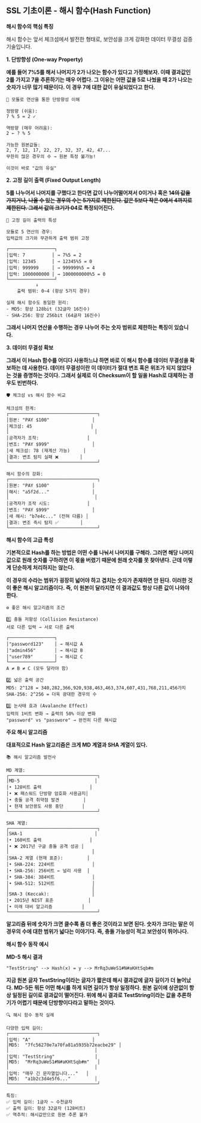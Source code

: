 ## SSL 기초이론 - 해시 함수(Hash Function)

**해시 함수의 핵심 특징**

해시 함수는 앞서 체크섬에서 발전한 형태로, 보안성을 크게 강화한 데이터 무결성 검증 기술입니다.

**1. 단방향성 (One-way Property)**

**예를 들어 7%5를 해서 나머지가 2가 나오는 함수가 있다고 가정해보자. 이때 결과값인 2를 가지고 7을 추론하기는 매우 어렵다. 그 이유는 어떤 값을 5로 나눴을 때 2가 나오는 숫자가 너무 많기 때문이다. 이 경우 7에 대한 값이 유실되었다고 한다.**

```
🔢 모듈로 연산을 통한 단방향성 이해

정방향 (쉬움):
7 % 5 = 2 ✓

역방향 (매우 어려움):
2 ← ? % 5

가능한 원본값들:
2, 7, 12, 17, 22, 27, 32, 37, 42, 47...
무한히 많은 경우의 수 → 원본 특정 불가능!

이것이 바로 "값의 유실"
```

**2. 고정 길이 출력 (Fixed Output Length)**

**5를 나누어서 나머지를 구했다고 한다면 값이 나누어떨어져서 0이거나 혹은 1~~4의 값을 가지거나, 나올 수 있는 경우의 수는 5가지로 제한된다. 값은 5보다 작은 0에서 4까지로 제한된다. 그래서 값의 크기가 0~~4로 특정되어진다.**

```
📏 고정 길이 출력의 특성

모듈로 5 연산의 경우:
입력값의 크기와 무관하게 출력 범위 고정

┌─────────────────┐
│입력: 7          │ → 7%5 = 2
│입력: 12345      │ → 12345%5 = 0  
│입력: 999999     │ → 999999%5 = 4
│입력: 1000000000 │ → 1000000000%5 = 0
└─────────────────┘
           ↓
    출력 범위: 0~4 (항상 5가지 경우)

실제 해시 함수도 동일한 원리:
- MD5: 항상 128bit (32글자 16진수)
- SHA-256: 항상 256bit (64글자 16진수)
```

**그래서 나머지 연산을 수행하는 경우 나누어 주는 숫자 범위로 제한하는 특징이 있습니다.**

**3. 데이터 무결성 확보**

**그래서 이 Hash 함수를 어디다 사용하느냐 하면 바로 이 해시 함수를 데이터 무결성을 확보하는 데 사용한다. 데이터 무결성이란 이 데이터가 절대 변조 혹은 위조가 되지 않았다는 것을 증명하는 것이다. 그래서 실제로 이 Checksum이 할 일을 Hash로 대체하는 경우도 빈번하다.**

```
🛡️ 체크섬 vs 해시 함수 비교

체크섬의 한계:
┌─────────────────────────────────┐
│원본: "PAY $100"                │
│체크섬: 45                      │
│                                │
│공격자가 조작:                  │
│변조: "PAY $999"                │
│새 체크섬: 78 (재계산 가능)     │
│결과: 변조 탐지 실패 ❌        │
└─────────────────────────────────┘

해시 함수의 강화:
┌─────────────────────────────────┐
│원본: "PAY $100"                │
│해시: "a5f2d..."                │
│                                │
│공격자가 조작 시도:              │
│변조: "PAY $999"                │
│새 해시: "b7e4c..." (전혀 다름) │
│결과: 변조 즉시 탐지 ✅        │
└─────────────────────────────────┘
```

**해시 함수의 고급 특성**

**기본적으로 Hash를 하는 방법은 어떤 수를 나눠서 나머지를 구해라. 그러면 해당 나머지 값으로 원래 숫자를 구하려면 이 몫을 버렸기 때문에 원래 숫자를 못 찾아낸다. 근데 이렇게 단순하게 처리하지는 않는다.**

**이 경우의 수라는 범위가 굉장히 넓어야 하고 겹치는 숫자가 존재하면 안 된다. 이러한 것이 좋은 해시 알고리즘이다. 즉, 이 원본이 달라지면 이 결과값도 항상 다른 값이 나와야 한다.**

```
⚙️ 좋은 해시 알고리즘의 조건

1️⃣ 충돌 저항성 (Collision Resistance)
서로 다른 입력 → 서로 다른 출력

┌─────────────────┐
│"password123"    │ → 해시값 A
│"admin456"       │ → 해시값 B  
│"user789"        │ → 해시값 C
└─────────────────┘
A ≠ B ≠ C (모두 달라야 함)

2️⃣ 넓은 출력 공간
MD5: 2^128 = 340,282,366,920,938,463,463,374,607,431,768,211,456가지
SHA-256: 2^256 = 더욱 광대한 경우의 수

3️⃣ 눈사태 효과 (Avalanche Effect)  
입력의 1비트 변화 → 출력의 50% 이상 변화
"password" vs "passwore" → 완전히 다른 해시값
```

**주요 해시 알고리즘**

**대표적으로 Hash 알고리즘은 크게 MD 계열과 SHA 계열이 있다.**

```
📚 해시 알고리즘 발전사

MD 계열:
┌─────────────────────────────────┐
│MD-5                            │
│• 128비트 출력                  │
│• ❌ 패스워드 단방향 암호화 사용금지│
│• 충돌 공격 취약점 발견         │
│• 현재 보안용도 사용 중단       │
└─────────────────────────────────┘

SHA 계열:
┌─────────────────────────────────┐
│SHA-1                           │
│• 160비트 출력                  │
│• ❌ 2017년 구글 충돌 공격 성공 │
│                               │
│SHA-2 계열 (현재 표준):         │
│• SHA-224: 224비트              │
│• SHA-256: 256비트 ← 널리 사용  │
│• SHA-384: 384비트              │
│• SHA-512: 512비트              │
│                               │
│SHA-3 (Keccak):                │
│• 2015년 NIST 표준             │
│• 미래 대비 알고리즘           │
└─────────────────────────────────┘
```

**알고리즘 뒤에 숫자가 크면 클수록 좀 더 좋은 것이라고 보면 된다. 숫자가 크다는 말은 이 경우의 수에 대한 범위가 넓다는 이야기다. 즉, 충돌 가능성이 적고 보안성이 뛰어나다.**

**해시 함수 동작 예시**

**MD-5 해시 결과**

`"TestString" --> Hash(x) = y --> MrRq3uWeS1#N#aKHtSqb#m`

**지금 원본 글자 TestString이라는 글자가 짧은데 해시 결과값에 글자 길이가 더 늘어났다. MD-5든 뭐든 어떤 해시를 하게 되면 길이가 항상 일정하다. 원본 길이에 상관없이 항상 일정된 길이로 결과값이 떨어진다. 위에 해시 결과로 TestString이라는 값을 추론하기가 어렵기 때문에 단방향이다라고 말하는 것이다.**

```
🔍 해시 함수 동작 실례

다양한 입력 길이:
┌─────────────────────────────────┐
│입력: "A"                       │
│MD5:  "7fc56270e7a70fa81a5935b72eacbe29" │
│                                │  
│입력: "TestString"               │
│MD5:  "MrRq3uWeS1#N#aKHtSqb#m"   │
│                                │
│입력: "매우 긴 문자열입니다..."   │
│MD5:  "a1b2c3d4e5f6..."         │
└─────────────────────────────────┘

특징:
✅ 입력 길이: 1글자 ~ 수천글자
✅ 출력 길이: 항상 32글자 (128비트)
✅ 역추적: 해시값만으로 원본 추론 불가
```